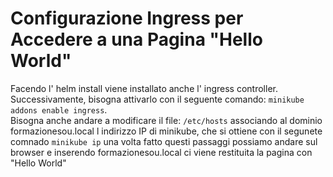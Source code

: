 # Configurazione Ingress per Accedere a una Pagina "Hello World"

Facendo l' helm install viene installato anche l' ingress controller.  
Successivamente, bisogna attivarlo con il seguente comando: `minikube addons enable ingress`.  
Bisogna anche andare a modificare il file: `/etc/hosts` associando al dominio formazionesou.local l indirizzo IP di minikube, che si ottiene con il segunete comnado `minikube ip`
una volta fatto questi passaggi possiamo andare sul browser e inserendo formazionesou.local ci viene restituita la pagina con "Hello World"
